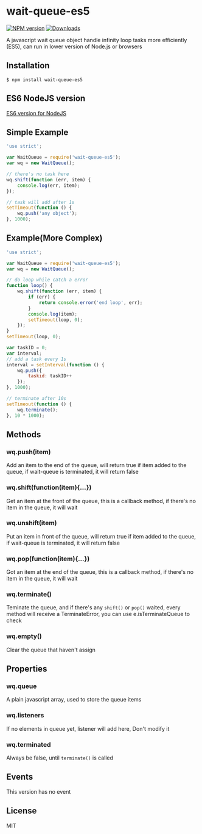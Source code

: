 # wait-queue-es5

[![NPM version][npm-image]][npm-url]
[![Downloads][downloads-image]][downloads-url]

  A javascript wait queue object handle infinity loop tasks more efficiently (ES5), can run in lower version of Node.js or browsers

## Installation

```
$ npm install wait-queue-es5
```

## ES6 NodeJS version

[ES6 version for NodeJS](https://github.com/flarestart/wait-queue)
## Simple Example

```js
'use strict';

var WaitQueue = require('wait-queue-es5');
var wq = new WaitQueue();

// there's no task here 
wq.shift(function (err, item) {
    console.log(err, item);
});

// task will add after 1s
setTimeout(function () {
    wq.push('any object');
}, 1000);
```

## Example(More Complex)

```js
'use strict';

var WaitQueue = require('wait-queue-es5');
var wq = new WaitQueue();

// do loop while catch a error
function loop() {
    wq.shift(function (err, item) {
        if (err) {
            return console.error('end loop', err);
        }
        console.log(item);
        setTimeout(loop, 0);
    });
}
setTimeout(loop, 0);

var taskID = 0;
var interval;
// add a task every 1s
interval = setInterval(function () {
    wq.push({
        taskid: taskID++
    });
}, 1000);

// terminate after 10s
setTimeout(function () {
    wq.terminate();
}, 10 * 1000);

```

## Methods

### wq.push(item)

Add an item to the end of the queue, will return true if item added to the queue,
if wait-queue is terminated, it will return false

### wq.shift(function(item){...})

Get an item at the front of the queue, this is a callback method, if there's no item
in the queue, it will wait

### wq.unshift(item)

Put an item in front of the queue, will return true if item added to the queue,
if wait-queue is terminated, it will return false

### wq.pop(function(item){...})

Got an item at the end of the queue, this is a callback method, if there's no item
in the queue, it will wait

### wq.terminate()

Teminate the queue, and if there's any `shift()` or `pop()` waited, every method
will receive a TerminateError, you can use e.isTerminateQueue to check

### wq.empty()

Clear the queue that haven't assign

## Properties

### wq.queue

A plain javascript array, used to store the queue items

### wq.listeners

If no elements in queue yet, listener will add here, Don't modify it

### wq.terminated

Always be false, until `terminate()` is called

## Events

This version has no event

## License

  MIT

[npm-image]: https://img.shields.io/npm/v/wait-queue.svg
[npm-url]: https://npmjs.org/package/wait-queue
[downloads-image]: http://img.shields.io/npm/dm/wait-queue.svg
[downloads-url]: https://npmjs.org/package/wait-queue